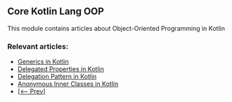 ## Core Kotlin Lang OOP

This module contains articles about Object-Oriented Programming in Kotlin

### Relevant articles:

- [Generics in Kotlin](https://www.baeldung.com/kotlin/kotlin-generics)
- [Delegated Properties in Kotlin](https://www.baeldung.com/kotlin/kotlin-delegated-properties)
- [Delegation Pattern in Kotlin](https://www.baeldung.com/kotlin-delegation-pattern)
- [Anonymous Inner Classes in Kotlin](https://www.baeldung.com/kotlin/anonymous-inner-classes)
- [[<-- Prev]](/core-kotlin-modules/core-kotlin-lang-oop)
